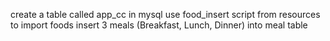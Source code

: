 create a table called app_cc in mysql 
use food_insert script from resources to import foods 
insert 3 meals (Breakfast, Lunch, Dinner) into meal table